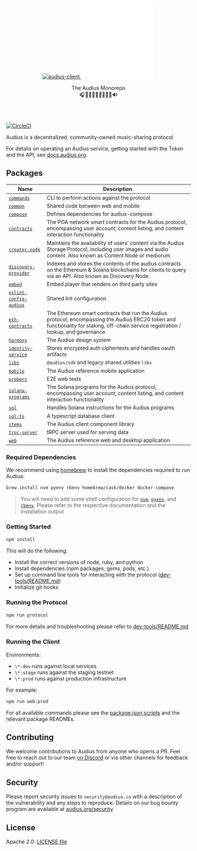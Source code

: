 <p align="center">
  <br/>
  <a target="_blank" href="https://audius.co">
    <img src="./packages/web/src/assets/img/audiusLogoColor.png#gh-light-mode-only" alt="audius-client" width="200">
    <img src="./packages/web/src/assets/img/audiusLogoWhite.png#gh-dark-mode-only" alt="audius-client" width="200">
  </a>

  <br/>

  <p align="center">
    The Audius Monorepo
    <br/>
    🎧🎸🎹🤘🎶🥁🎷🎻🎤🔊
  </p>
</p>

<br/>
<br/>

[![CircleCI](https://dl.circleci.com/status-badge/img/gh/AudiusProject/audius-protocol/tree/main.svg?style=svg&circle-token=7813cfa60dbb92905f7fa2979eced3e33f1d77af)](https://dl.circleci.com/status-badge/redirect/gh/AudiusProject/audius-protocol/tree/main)

Audius is a decentralized, community-owned music-sharing protocol

For details on operating an Audius service, getting started with the Token and the API, see [docs.audius.org](https://docs.audius.org/).

## Packages

| Name                                                                                            | Description                                                                                                                                                                           |
| ----------------------------------------------------------------------------------------------- | ------------------------------------------------------------------------------------------------------------------------------------------------------------------------------------- |
| [`commands`](./packages/commands)                                                               | CLI to perform actions against the protocol                                                                                                                                           |
| [`common`](./packages/common)                                                                   | Shared code between web and mobile                                                                                                                                                    |
| [`compose`](./packages/compose)                                                                 | Defines dependencies for audius-compose                                                                                                                                               |
| [`contracts`](https://github.com/AudiusProject/audius-protocol/tree/main/contracts)             | The POA network smart contracts for the Audius protocol, encompassing user account, content listing, and content interaction functionality                                            |
| [`creator-node`](mediorum)                                                                      | Maintains the availability of users' content via the Audius Storage Protocol, including user images and audio content. Also known as Content Node or mediorum.                        |
| [`discovery-provider`](packages/discovery-provider)                                             | Indexes and stores the contents of the audius contracts on the Ethereum & Solana blockchains for clients to query via an API. Also known as Discovery Node.                           |
| [`embed`](./packages/embed)                                                                     | Embed player that renders on third party sites                                                                                                                                        |
| [`eslint-config-audius`](./packages/eslint-config-audius)                                       | Shared lint configuration                                                                                                                                                             |
| [`eth-contracts`](https://github.com/AudiusProject/audius-protocol/tree/main/eth-contracts)     | The Ethereum smart contracts that run the Audius protocol, encompassing the Audius ERC20 token and functionality for staking, off-chain service registration / lookup, and governance |
| [`harmony`](./packages/harmony)                                                                 | The Audius design system                                                                                                                                                              |
| [`identity-service`](packages/identity-service)                                                 | Stores encrypted auth ciphertexts and handles oauth artifacts                                                                                                                         |
| [`libs`](./packages/libs)                                                                       | `@audius/sdk` and legacy shared utilities `libs`                                                                                                                                      |
| [`mobile`](./packages/mobile)                                                                   | The Audius reference mobile application                                                                                                                                               |
| [`probers`](./packages/probers)                                                                 | E2E web tests                                                                                                                                                                         |
| [`solana-programs`](https://github.com/AudiusProject/audius-protocol/tree/main/solana-programs) | The Solana programs for the Audius protocol, encompassing user account, content listing, and content interaction functionality                                                        |
| [`spl`](./packages/spl)                                                                         | Handles Solana instructions for the Audius programs                                                                                                                                   |
| [`sql-ts`](./packages/sql-ts)                                                                   | A typescript database client                                                                                                                                                          |
| [`stems`](./packages/stems)                                                                     | The Audius client component library                                                                                                                                                   |
| [`trpc-server`](./packages/trpc-server)                                                         | tRPC server used for serving data                                                                                                                                                     |
| [`web`](./packages/web)                                                                         | The Audius reference web and desktop application                                                                                                                                      |

### Required Dependencies

We recommend using [homebrew](https://brew.sh/) to install the dependencies required to run Audius:

```bash
brew install nvm pyenv rbenv homebrew/cask/docker docker-compose
```

> You will need to add some shell configuration for [`nvm`](https://github.com/nvm-sh/nvm#installing-and-updating), [`pyenv`](https://github.com/pyenv/pyenv#set-up-your-shell-environment-for-pyenv), and [`rbenv`](https://github.com/rbenv/rbenv#basic-git-checkout). Please refer to the respective documentation and the installation output

### Getting Started

```bash
npm install
```

This will do the following:

- Install the correct versions of node, ruby, and python
- Install dependencies (npm packages, gems, pods, etc.)
- Set up command line tools for interacting with the protocol ([dev-tools/README.md](./dev-tools/README.md))
- Initialize git hooks

### Running the Protocol

```bash
npm run protocol
```

For more details and troubleshooting please refer to [dev-tools/README.md](./dev-tools/README.md)

### Running the Client

Environments:

- `\*:dev` runs against local services
- `\*:stage` runs against the staging testnet
- `\*:prod` runs against production infrastructure

For example:

```bash
npm run web:prod
```

For all available commands please see the [package.json scripts](https://github.com/AudiusProject/audius-protocol/blob/f850434ddca7d697f78a58d971f9bba1aba7f24d/package.json#L10) and the relevant package READMEs.

## Contributing

We welcome contributions to Audius from anyone who opens a PR. Feel free to reach out to
our team [on Discord](https://discord.gg/audius) or via other channels for feedback and/or support!

## Security

Please report security issues to `security@audius.co` with a description of the
vulnerability and any steps to reproduce. Details on our bug bounty program are available at [audius.org/security](https://audius.org/security)

## License

Apache 2.0: [LICENSE file](https://github.com/AudiusProject/audius-protocol/blob/main/LICENSE)
